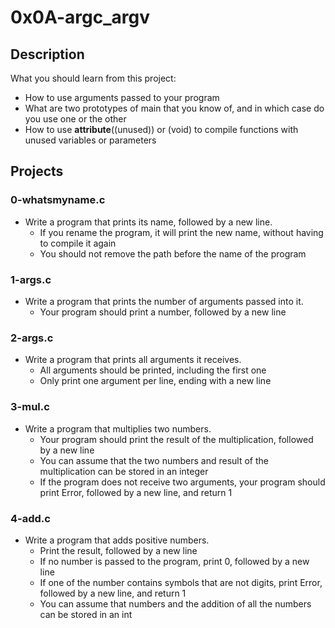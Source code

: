 # **0x0A-argc_argv**
## **Description**
What you should learn from this project:
- How to use arguments passed to your program
- What are two prototypes of main that you know of, and in which case do you use one or the other
- How to use __attribute__((unused)) or (void) to compile functions with unused variables or parameters
## **Projects**
### **0-whatsmyname.c**
- Write a program that prints its name, followed by a new line.
	- If you rename the program, it will print the new name, without having to compile it again
	- You should not remove the path before the name of the program
### **1-args.c**
- Write a program that prints the number of arguments passed into it.
	- Your program should print a number, followed by a new line
### **2-args.c**
- Write a program that prints all arguments it receives.
	- All arguments should be printed, including the first one
	- Only print one argument per line, ending with a new line
### **3-mul.c**
- Write a program that multiplies two numbers.
	- Your program should print the result of the multiplication, followed by a new line
	- You can assume that the two numbers and result of the multiplication can be stored in an integer
	- If the program does not receive two arguments, your program should print Error, followed by a new line, and return 1
### **4-add.c**
- Write a program that adds positive numbers.
	- Print the result, followed by a new line
	- If no number is passed to the program, print 0, followed by a new line
	- If one of the number contains symbols that are not digits, print Error, followed by a new line, and return 1
	- You can assume that numbers and the addition of all the numbers can be stored in an int
